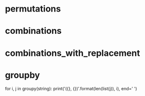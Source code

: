 # permutations

# combinations

# combinations_with_replacement

# groupby
for i, j in groupy(string):
    print('({}, {})'.format(len(list(j)), i), end=' ')
